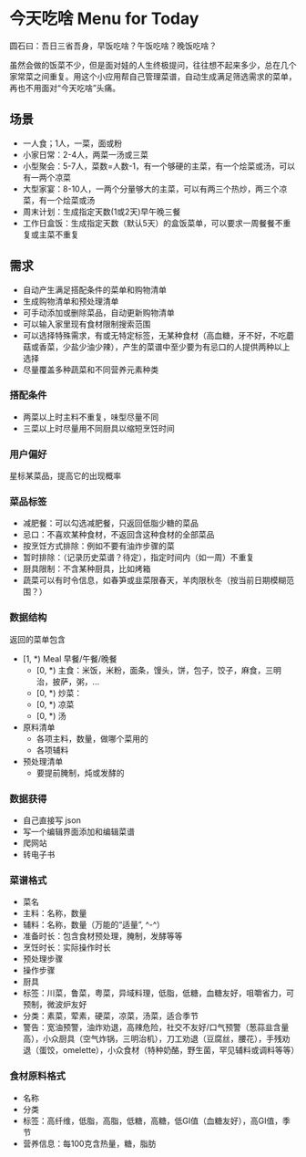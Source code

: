 # 今天吃啥 Menu for Today

圆石曰：吾日三省吾身，早饭吃啥？午饭吃啥？晚饭吃啥？

虽然会做的饭菜不少，但是面对娃的人生终极提问，往往想不起来多少，总在几个家常菜之间重复。用这个小应用帮自己管理菜谱，自动生成满足筛选需求的菜单，再也不用面对“今天吃啥”头痛。

## 场景

- 一人食；1人，一菜，面或粉
- 小家日常：2-4人，两菜一汤或三菜
- 小型聚会：5-7人，菜数=人数-1，有一个够硬的主菜，有一个烩菜或汤，可以有一两个凉菜
- 大型家宴：8-10人，一两个分量够大的主菜，可以有两三个热炒，两三个凉菜，有一个烩菜或汤
- 周末计划：生成指定天数(1或2天)早午晚三餐
- 工作日盒饭：生成指定天数（默认5天）的盒饭菜单，可以要求一周餐餐不重复或主菜不重复

## 需求

- 自动产生满足搭配条件的菜单和购物清单
- 生成购物清单和预处理清单
- 可手动添加或删除菜品，自动更新购物清单
- 可以输入家里现有食材限制搜索范围
- 可以选择特殊需求，有或无特定标签，无某种食材（高血糖，牙不好，不吃蘑菇或香菜，少盐少油少辣），产生的菜谱中至少要为有忌口的人提供两种以上选择
- 尽量覆盖多种蔬菜和不同营养元素种类

### 搭配条件

- 两菜以上时主料不重复，味型尽量不同
- 三菜以上时尽量用不同厨具以缩短烹饪时间

### 用户偏好

星标某菜品，提高它的出现概率

### 菜品标签

- 减肥餐：可以勾选减肥餐，只返回低脂少糖的菜品
- 忌口：不喜欢某种食材，不返回含这种食材的全部菜品
- 按烹饪方式排除：例如不要有油炸步骤的菜
- 暂时排除：（记录历史菜谱？待定），指定时间内（如一周）不重复
- 厨具限制：不含某种厨具，比如烤箱
- 蔬菜可以有时令信息，如春笋或韭菜限春天，羊肉限秋冬（按当前日期模糊范围？）

### 数据结构

返回的菜单包含

- [1, *) Meal 早餐/午餐/晚餐
  - [0, *) 主食：米饭，米粉，面条，馒头，饼，包子，饺子，麻食，三明治，披萨，粥，...
  - [0, *) 炒菜：
  - [0, *) 凉菜
  - [0, *) 汤
- 原料清单
  - 各项主料，数量，做哪个菜用的
  - 各项辅料
- 预处理清单
  - 要提前腌制，炖或发酵的

### 数据获得

- 自己直接写 json
- 写一个编辑界面添加和编辑菜谱
- 爬网站
- 转电子书

### 菜谱格式

- 菜名
- 主料：名称，数量
- 辅料：名称，数量（万能的“适量”, ^-^）
- 准备时长：包含食材预处理，腌制，发酵等等
- 烹饪时长：实际操作时长
- 预处理步骤
- 操作步骤
- 厨具
- 标签：川菜，鲁菜，粤菜，异域料理，低脂，低糖，血糖友好，咀嚼省力，可预制，微波炉友好
- 分类：素菜，荤素，硬菜，凉菜，汤菜，适合季节
- 警告：宽油预警，油炸劝退，高辣危险，社交不友好/口气预警（葱蒜韭含量高），小众厨具（空气炸锅，三明治机），刀工劝退（豆腐丝，腰花），手残劝退（蛋饺，omelette），小众食材（特种奶酪，野生菌，罕见辅料或调料等等）

### 食材原料格式

- 名称
- 分类
- 标签：高纤维，低脂，高脂，低糖，高糖，低GI值（血糖友好），高GI值，季节
- 营养信息：每100克含热量，糖，脂肪
